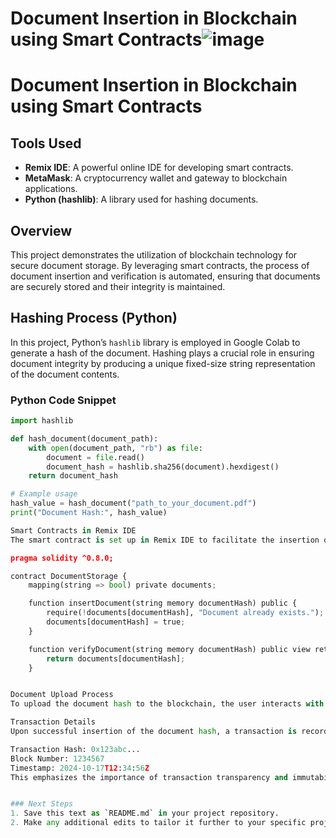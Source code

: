 # Document Insertion in Blockchain using Smart Contracts![image](https://github.com/user-attachments/assets/f22e4d6f-58fa-4961-adef-8f1488f76f07)
# Document Insertion in Blockchain using Smart Contracts

## Tools Used
- **Remix IDE**: A powerful online IDE for developing smart contracts.
- **MetaMask**: A cryptocurrency wallet and gateway to blockchain applications.
- **Python (hashlib)**: A library used for hashing documents.

## Overview
This project demonstrates the utilization of blockchain technology for secure document storage. By leveraging smart contracts, the process of document insertion and verification is automated, ensuring that documents are securely stored and their integrity is maintained.

## Hashing Process (Python)
In this project, Python’s `hashlib` library is employed in Google Colab to generate a hash of the document. Hashing plays a crucial role in ensuring document integrity by producing a unique fixed-size string representation of the document contents.

### Python Code Snippet
```python
import hashlib

def hash_document(document_path):
    with open(document_path, "rb") as file:
        document = file.read()
        document_hash = hashlib.sha256(document).hexdigest()
    return document_hash

# Example usage
hash_value = hash_document("path_to_your_document.pdf")
print("Document Hash:", hash_value)

Smart Contracts in Remix IDE
The smart contract is set up in Remix IDE to facilitate the insertion of document hashes onto the blockchain. The contract's primary function is to verify and store document hashes securely.

pragma solidity ^0.8.0;

contract DocumentStorage {
    mapping(string => bool) private documents;

    function insertDocument(string memory documentHash) public {
        require(!documents[documentHash], "Document already exists.");
        documents[documentHash] = true;
    }

    function verifyDocument(string memory documentHash) public view returns (bool) {
        return documents[documentHash];
    }


Document Upload Process
To upload the document hash to the blockchain, the user interacts with the smart contract through MetaMask, confirming the transaction that inserts the document hash.

Transaction Details
Upon successful insertion of the document hash, a transaction is recorded on the blockchain. Here is an example of the transaction hash and other details:

Transaction Hash: 0x123abc...
Block Number: 1234567
Timestamp: 2024-10-17T12:34:56Z
This emphasizes the importance of transaction transparency and immutability in the blockchain.


### Next Steps
1. Save this text as `README.md` in your project repository.
2. Make any additional edits to tailor it further to your specific project requirements or personal preferences.
